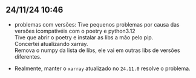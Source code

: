 ## 24/11/24 10:46

- problemas com versões:
Tive pequenos problemas por causa das versões icompativéis com o poetry e python3.12<br>
Tive que abrir o poetry e instalar as libs a mão pelo pip.<br>
Concertei atualizando xarray.<br>
Remova o numpy da lista de libs, ele vai em outras libs de versões diferentes.

- Realmente, manter o `xarray` atualizado no `24.11.0` resolve o problema.
